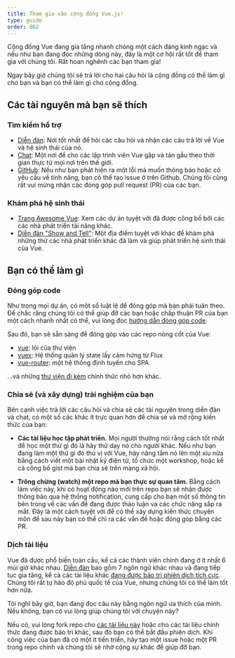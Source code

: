 ```yaml
---
title: Tham gia vào cộng đồng Vue.js!
type: guide
order: 802
---
```


Cộng đồng Vue đang gia tăng nhanh chóng một cách đáng kinh ngạc và nếu như bạn đang đọc những dòng này, đây là một cơ hội rất tốt để tham gia với chúng tôi. Rất hoan nghênh các bạn tham gia!

Ngay bây giờ chúng tôi sẽ trả lời cho hai câu hỏi là cộng đồng có thể làm gì cho bạn và bạn có thể làm gì cho cộng đồng.

## Các tài nguyên mà bạn sẽ thích

### Tìm kiếm hổ trợ

- [Diễn đàn](https://forum.vuejs.org/): Nơi tốt nhất để hỏi các câu hỏi và nhận các câu trả lời về Vue và hệ sinh thái của nó.
- [Chat](https://chat.vuejs.org/): Một nơi để cho các lập trình viên Vue gặp và tán gẫu theo thời gian thực từ mọi nơi trên thế giới.
- [GitHub](https://github.com/vuejs): Nếu như bạn phát hiện ra một lỗi mà muốn thông báo hoặc có yêu cầu về tính năng, bạn có thể tạo issue ở trên Github. Chúng tôi cũng rất vui mừng nhận các đóng góp pull request (PR) của các bạn.

### Khám phá hệ sinh thái

- [Trang Awesome Vue](https://github.com/vuejs/awesome-vue): Xem các dự án tuyệt vời đã được công bố bởi các các nhà phát triển tài năng khác.
- [Diễn đàn "Show and Tell"](https://forum.vuejs.org/c/show-and-tell): Một địa điểm tuyệt vời khác để khám phá những thứ các nhà phát triển khác đã làm và giúp phát triển hệ sinh thái của Vue.

## Bạn có thể làm gì

### Đóng góp code

Như trong mọi dự án, có một số luật lệ để đóng góp mà bạn phải tuân theo. Để chắc rằng chúng tôi có thể giúp đỡ các bạn hoặc chấp thuận PR của bạn một cách nhanh nhất có thể, vui lòng đọc [hướng dẫn đóng góp code](https://github.com/vuejs/vue/blob/dev/.github/CONTRIBUTING.md).

Sau đó, bạn sẽ sẵn sàng để đóng góp vào các repo nòng cốt của Vue:

- [vue](https://github.com/vuejs/vue): lõi của thư viện
- [vuex](https://github.com/vuejs/vuex): Hệ thống quản lý state lấy cảm hứng từ Flux
- [vue-router](https://github.com/vuejs/vue-router): một hệ thống định tuyến cho SPA

...và những [thư viện đi kèm](https://github.com/vuejs) chính thức nhỏ hơn khác.

### Chia sẻ (và xây dựng) trải nghiệm của bạn

Bên cạnh việc trả lời các câu hỏi và chia sẻ các tài nguyên trong diễn đàn và chat, có một số các khác ít trực quan hơn để chia sẻ và mở rộng kiến thức của bạn:

- **Các tài liệu học tập phát triển.** Mọi người thường nói rằng cách tốt nhất để học một thứ gì đó là hãy thử dạy nó cho người khác. Nếu như bạn đang làm một thứ gì đó thú vị với Vue, hãy nâng tầm nó lên một xíu nữa bằng cách viết một bài nhật ký điện tử, tổ chức một workshop, hoặc kể cả công bố gist mà bạn chia sẻ trên mạng xã hội.

- **Trông chừng (watch) một repo mà bạn thực sự quan tâm.** Bằng cách làm việc này, khi có hoạt động nào mới trên repo bạn sẽ nhận được thông báo qua hệ thống notification, cung cấp cho bạn một số thông tin bên trong về các vấn đề đang được thảo luận và các chức năng sắp ra mắt. Đây là một cách tuyệt vời để có thể xây dựng kiến thức chuyên môn để sau này bạn có thể chỉ ra các vấn đề hoặc đóng góp bằng các PR.

### Dịch tài liệu

Vue đã được phổ biến toàn cầu, kể cả các thành viên chính đang ở ít nhất 6 múi giờ khác nhau. [Diễn đàn](https://forum.vuejs.org/) bao gồm 7 ngôn ngữ khác nhau và đang tiếp tục gia tăng, kể cả các tài liệu khác [đang được bảo trì phiên dịch tích cực](https://github.com/vuejs?utf8=%E2%9C%93&query=vuejs.org). Chúng tôi rất tự hào độ phủ quốc tế của Vue, nhưng chúng tôi có thể làm tốt hơn nữa.

Tôi nghĩ bây giờ, bạn đang đọc câu này bằng ngôn ngữ ưa thích của mình. Nếu không, bạn có vui lòng giúp chúng tôi với chuyện này?

Nếu có, vui lòng fork repo cho [các tài liệu này](https://github.com/vuejs/vuejs.org/) hoặc cho các tài liệu chính thức đang được bảo trì khác, sau đó bạn có thể bắt đầu phiên dịch. Khi công việc của bạn đã có một ít tiến triển, hãy tạo một issue hoặc một PR trong repo chính và chúng tôi sẽ nhờ cộng sự khác để giúp đỡ bạn.
